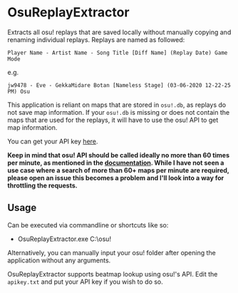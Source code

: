 # OsuReplayExtractor
Extracts all osu! replays that are saved locally without manually copying and renaming individual replays. Replays are named as followed:

`Player Name - Artist Name - Song Title [Diff Name] (Replay Date) Game Mode`

e.g.

`jw9478 - Eve - GekkaMidare Botan [Nameless Stage] (03-06-2020 12-22-25 PM) Osu`

This application is reliant on maps that are stored in `osu!.db`, as replays do not save map information. If your `osu!.db` is missing or does not contain the maps that are used 
for the replays, it will have to use the osu! API to get map information.

You can get your API key [here](https://osu.ppy.sh/p/api/).

**Keep in mind that osu! API should be called ideally no more than 60 times per minute, as mentioned in the [documentation](https://github.com/ppy/osu-api/wiki#terms-of-use). While I have not seen a use case where a search of more than 60+ maps per minute are required, please open an issue this becomes a problem and I'll look into a way for throttling the requests.**

## Usage
Can be executed via commandline or shortcuts like so:
- OsuReplayExtractor.exe C:\osu!

Alternatively, you can manually input your osu! folder after opening the application without any arguments.

OsuReplayExtractor supports beatmap lookup using osu!'s API. Edit the `apikey.txt` and put your API key if you wish to do so.
